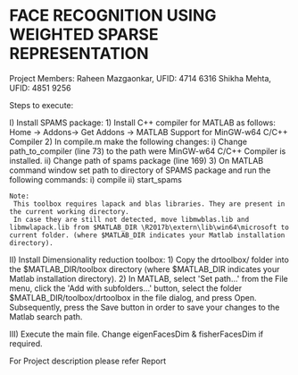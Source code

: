 # FACE RECOGNITION USING WEIGHTED SPARSE REPRESENTATION

Project Members:
Raheen Mazgaonkar, UFID: 4714 6316
Shikha Mehta, UFID: 4851 9256

Steps to execute: 

I)  Install SPAMS package:
    1) Install C++ compiler for MATLAB as follows:
       Home -> Addons-> Get Addons -> MATLAB Support for MinGW-w64 C/C++ Compiler
    2) In compile.m make the following changes:
	i) Change path_to_compiler (line 73) to the path were MinGW-w64 C/C++ Compiler is installed.
	ii) Change path of spams package (line 169)
    3) On MATLAB command window set path to directory of SPAMS package and run the following commands:
	i) compile 
	ii) start_spams 

    Note:
     This toolbox requires lapack and blas libraries. They are present in the current working directory.   
     In case they are still not detected, move libmwblas.lib and libmwlapack.lib from $MATLAB_DIR \R2017b\extern\lib\win64\microsoft to current folder. (where $MATLAB_DIR indicates your Matlab installation directory).

II) Install Dimensionality reduction toolbox:
	1) Copy the drtoolbox/ folder into the $MATLAB_DIR/toolbox directory (where $MATLAB_DIR indicates your Matlab installation directory). 
	2)  In MATLAB, select 'Set path...' from the File menu, click the 'Add with subfolders...' button, select the folder $MATLAB_DIR/toolbox/drtoolbox in the file dialog, and press Open. 
	    Subsequently, press the Save button in order to save your changes to the Matlab search path.

III) Execute the main file. Change eigenFacesDim & fisherFacesDim if required.

For Project description please refer Report
